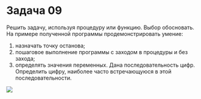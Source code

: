 # Задача 09
Решить задачу, используя процедуру или функцию. Выбор обосновать. На примере полученной программы продемонстрировать умение:
1) назначать точку останова;
2) пошаговое выполнение программы с заходом в процедуры и без захода;
3) определять значения переменных.
Дана последовательность цифр. Определить цифру, наиболее часто встречающуюся в этой последовательности.

![](http://dl2.joxi.net/drive/2016/06/25/0007/2363/473403/03/eababaa7d2.jpg)
